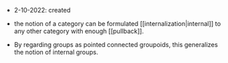 - 2-10-2022: created

- the notion of a category can be formulated [[internalization|internal]] to any other category with enough [[pullback]].

- By regarding groups as pointed connected groupoids, this generalizes the notion of internal groups. 